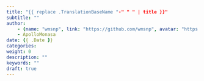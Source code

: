 ```yaml
---
title: "{{ replace .TranslationBaseName "-" " " | title }}"
subtitle: ""
author:
    - {name: "wmsnp", link: "https://github.com/wmsnp", avatar: "https://i.ooxx.ooo/i/ZGM0M.jpg"}
    - ApolloMonasa
date: {{ .Date }}
categories:
weight: 0
description: ""
keywords: ""
draft: true
---
```

